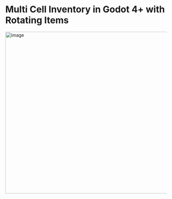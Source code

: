 # Multi Cell Inventory in Godot 4+ with Rotating Items

<img width="683" height="506" alt="image" src="https://github.com/user-attachments/assets/f5f6548f-ef4d-42d0-a7ab-64815782ad84" />

